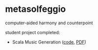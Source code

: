 # metasolfeggio
computer-aided harmony and counterpoint

student project completed:
* Scala Music Generation ([code](https://github.com/vtpittet/ScalaMusicGeneration), [PDF](#))
